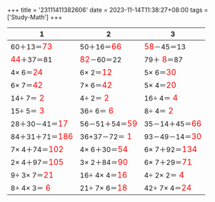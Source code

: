 +++ 
title = '23111411382606' 
date = 2023-11-14T11:38:27+08:00 
tags = ['Study-Math'] 
+++ 

1 | 2 | 3 
-- | -- | -- 
60＋13＝<font color=red size=4>73</font> | 50＋16＝<font color=red size=4>66</font> | <font color=red size=4>58</font>－45＝13 
<font color=red size=4>44</font>＋37＝81 | <font color=red size=4>82</font>－60＝22 | 79＋<font color=red size=4> 8</font>＝87 
 4× 6＝<font color=red size=4>24</font> |  6× 2＝<font color=red size=4>12</font> |  5× 6＝<font color=red size=4>30</font> 
 6× 7＝<font color=red size=4>42</font> |  7× 6＝<font color=red size=4>42</font> |  5× 4＝<font color=red size=4>20</font> 
14÷ 7＝<font color=red size=4> 2</font> |  4÷ 2＝<font color=red size=4> 2</font> | 16÷ 4＝<font color=red size=4> 4</font> 
15÷ 5＝<font color=red size=4> 3</font> | 36÷ 6＝<font color=red size=4> 6</font> |  8÷ 4＝<font color=red size=4> 2</font> 
28＋30－41＝<font color=red size=4>17</font> | 56－51＋54＝<font color=red size=4>59</font> | 35－14＋45＝<font color=red size=4>66</font> 
84＋31＋71＝<font color=red size=4>186</font> | 36+37－72＝<font color=red size=4> 1</font> | 93－49－14＝<font color=red size=4>30</font> 
 7× 4＋74＝<font color=red size=4>102</font> |  4× 6＋30＝<font color=red size=4>54</font> |  6× 7＋92＝<font color=red size=4>134</font> 
 2× 4＋97＝<font color=red size=4>105</font> |  3× 2＋84＝<font color=red size=4>90</font> |  6× 7＋29＝<font color=red size=4>71</font> 
 9÷ 3× 7＝<font color=red size=4>21</font> | 16÷ 4× 4＝<font color=red size=4>16</font> |  4÷ 2× 2＝<font color=red size=4> 4</font> 
 8÷ 4× 3＝<font color=red size=4> 6</font> | 21÷ 7× 6＝<font color=red size=4>18</font> | 42÷ 7× 4＝<font color=red size=4>24</font> 

